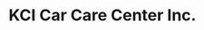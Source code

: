 ---
title: "KCI Car Care Center Inc."
url: /kansas-city/kci-car-care-center-inc/
shop: Lebensmittel
---